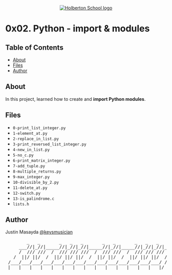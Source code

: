 <p align="center">
  <a href=#>
    <img src="https://intranet.hbtn.io/assets/holberton-logo-full-black-157ccfa3d2134776c1e3f78c0fe682968e8848b64fcacc6187976044f75f35a8.png" alt="Holberton School logo">
  </a>
</p>

# 0x02. Python - import & modules

## Table of Contents
* [About](#about)
* [Files](#files)
* [Author](#author)

## About
In this project, learned how to create and **import Python modules**.

## Files
* `0-print_list_integer.py`
* `1-element_at.py`
* `2-replace_in_list.py`
* `3-print_reversed_list_integer.py`
* `4-new_in_list.py`
* `5-no_c.py`
* `6-print_matrix_integer.py`
* `7-add_tuple.py`
* `8-multiple_returns.py`
* `9-max_integer.py`
* `10-divisible_by_2.py`
* `11-delete_at.py`
* `12-switch.py`
* `13-is_palindrome.c`
* `lists.h`

## Author
Justin Masayda [@keysmusician](https://github.com/keysmusician)
<pre align="center">
     _   _       _   _   _       _   _       _   _   _
     ___//|_//|_____//|_//|_//|_____//|_//|_____//|_//|_//|___
     /  /// ///  /  /// /// ///  /  /// ///  /  /// /// ///  / |
   /  ||/ ||/  /  ||/ ||/ ||/  /  ||/ ||/  /  ||/ ||/ ||/  / /
 /___/___/___/___/___/___/___/___/___/___/___/___/___/___/ /
|___|___|___|___|___|___|___|___|___|___|___|___|___|___|/
</pre>
<p><span style="font-family: 'Lucida Console'; line-height: 14px; font-size: 14px; display: inline-block;">&nbsp;</span></p>
